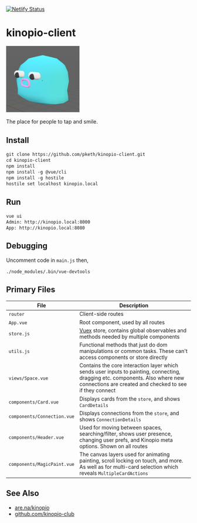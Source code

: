 [![Netlify Status](https://api.netlify.com/api/v1/badges/f8ef64eb-39f9-46c6-b042-635a8704cc42/deploy-status)](https://app.netlify.com/sites/kinopio-client/deploys)

# kinopio-client

<img src="./src/assets/logo.png" alt="logo" width="200">

The place for people to tap and smile.

## Install

```
git clone https://github.com/pketh/kinopio-client.git
cd kinopio-client
npm install
npm install -g @vue/cli
npm install -g hostile
hostile set localhost kinopio.local
```

## Run

```
vue ui
Admin: http://kinopio.local:8000
App: http://kinopio.local:8080
```

## Debugging
Uncomment code in `main.js` then,
```
./node_modules/.bin/vue-devtools
```

## Primary Files

| File | Description |
| ------------- |-------------|
| `router` | Client-side routes |
| `App.vue` | Root component, used by all routes|
| `store.js` | [Vuex](https://vuex.vuejs.org/) store, contains global observables and methods needed by multiple components |
| `utils.js` | Functional methods that just do dom manipulations or common tasks. These can't access components or store directly |
| `views/Space.vue` | Contains the core interaction layer which sends user inputs to painting, connecting, dragging etc. components. Also where new connections are created and checked to see if they connect |
| `components/Card.vue` | Displays cards from the `store`, and shows `CardDetails` |
| `components/Connection.vue` | Displays connections from the `store`, and shows `ConnectionDetails` |
| `components/Header.vue` | Used for moving between spaces, searching/filter, shows user presence, changing user prefs, and Kinopio meta options. Shown on all routes |
| `components/MagicPaint.vue` | The canvas layers used for animating painting, scroll locking on touch, and more. As well as for multi-card selection which reveals `MultipleCardActions` |


## See Also

- [are.na/kinopio](https://www.are.na/kinopio)
- [github.com/kinopio-club](https://github.com/kinopio-club)

